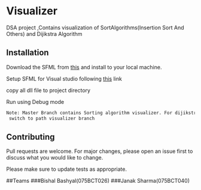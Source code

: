 # Visualizer

DSA project ,Contains visualization of SortAlgorithms(Insertion Sort And Others) and Dijikstra Algorithm
## Installation

Download  the SFML from [this](https://www.sfml-dev.org/) and install to your local machine.

Setup SFML for Visual studio following [this](https://www.sfml-dev.org/tutorials/2.5/start-vc.php) link

copy all dll file to project directory 

Run using Debug mode

```bash
Note: Master Branch contains Sorting algorithm visualizer. For dijikstra
 switch to path visualizer branch
```


## Contributing
Pull requests are welcome. For major changes, please open an issue first to discuss what you would like to change.

Please make sure to update tests as appropriate.

##Teams
###Bishal Bashyal(075BCT026)
###Janak Sharma(075BCT040)
